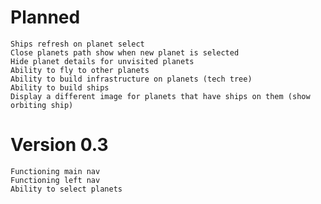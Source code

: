 # Planned

    Ships refresh on planet select
    Close planets path show when new planet is selected
    Hide planet details for unvisited planets
    Ability to fly to other planets
    Ability to build infrastructure on planets (tech tree)
    Ability to build ships
    Display a different image for planets that have ships on them (show orbiting ship)

# Version 0.3

    Functioning main nav
    Functioning left nav
    Ability to select planets